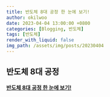 ```yaml
---
title: 반도체 8대 공정 한 눈에 보기!
author: okilwoo
date: 2023-04-04 13:00:00 +0800
categories: [Blogging, 반도체]
tags: [반도체]
render_with_liquid: false
img_path: /assets/img/posts/20230404
---
```


## 반도체 8대 공정

[**반도체 8대 공정 한 눈에 보기!**](https://bit.ly/3yRQNiX)